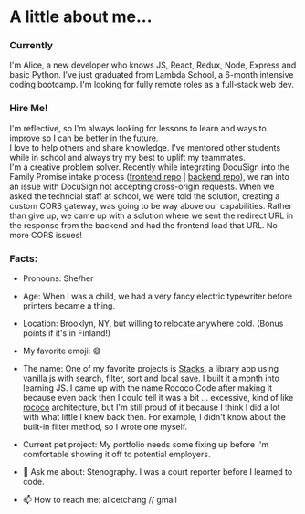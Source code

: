 # A little about me...
### Currently
I'm Alice, a new developer who knows JS, React, Redux, Node, Express and basic Python. I've just graduated from Lambda School, a 6-month intensive coding bootcamp. I'm looking for fully remote roles as a full-stack web dev.
 
### Hire Me!
I'm reflective, so I'm always looking for lessons to learn and ways to improve so I can be better in the future.  
I love to help others and share knowledge. I've mentored other students while in school and always try my best to uplift my teammates.  
I'm a creative problem solver. Recently while integrating DocuSign into the Family Promise intake process ([frontend repo](https://github.com/RococoCoding/deprecated-labs31-family-promise-spokane-fe-a) | [backend repo](https://github.com/RococoCoding/deprecated-labs31-family-promise-spokane-be-a)), we ran into an issue with DocuSign not accepting cross-origin requests. When we asked the techncial staff at school, we were told the solution, creating a custom CORS gateway, was going to be way above our capabilities. Rather than give up, we came up with a solution where we sent the redirect URL in the response from the backend and had the frontend load that URL. No more CORS issues!

### Facts:
- Pronouns: She/her  
- Age: When I was a child, we had a very fancy electric typewriter before printers became a thing.  
- Location: Brooklyn, NY, but willing to relocate anywhere cold. (Bonus points if it's in Finland!)  
- My favorite emoji: 😅  
- The name: One of my favorite projects is [Stacks](https://rocococoding.github.io/stacks/), a library app using vanilla js with search, filter, sort and local save. I built it a month into learning JS. I came up with the name Rococo Code after making it because even back then I could tell it was a bit ... excessive, kind of like [rococo](https://en.wikipedia.org/wiki/Rococo) architecture, but I'm still proud of it because I think I did a lot with what little I knew back then. For example, I didn't know about the built-in filter method, so I wrote one myself.  
- Current pet project: My portfolio needs some fixing up before I'm comfortable showing it off to potential employers.  

- 💬 Ask me about: Stenography. I was a court reporter before I learned to code.  

- 📫 How to reach me: alicetchang // gmail  

